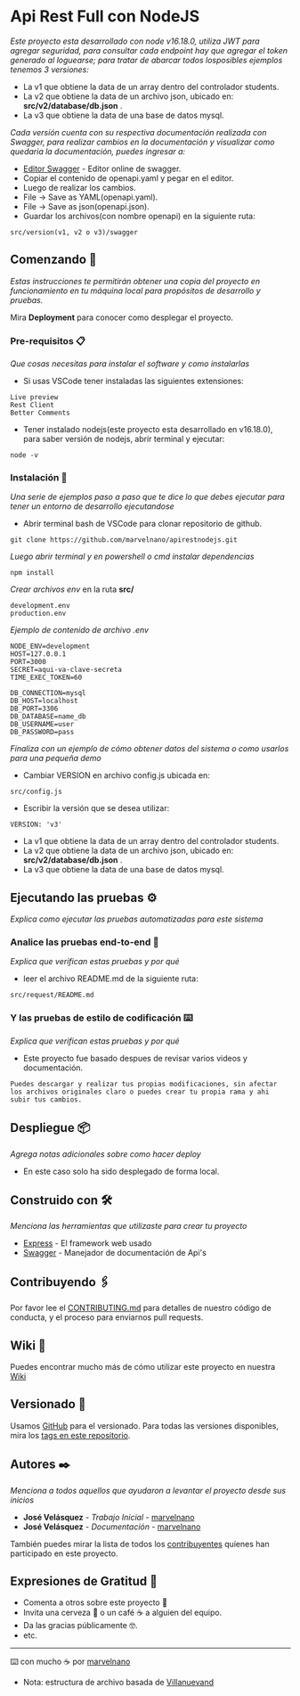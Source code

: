 # Api Rest Full con NodeJS

_Este proyecto esta desarrollado con node v16.18.0, utiliza JWT para agregar seguridad, para consultar cada endpoint hay que agregar el token generado al loguearse; para tratar de abarcar todos losposibles ejemplos tenemos 3 versiones:_
* La v1 que obtiene la data de un array dentro del controlador students.
* La v2 que obtiene la data de un archivo json, ubicado en: **src/v2/database/db.json** .
* La v3 que obtiene la data de una base de datos mysql.

_Cada versión cuenta con su respectiva documentación realizada con Swagger, para realizar cambios en la documentación y visualizar como quedaria la documentación, puedes ingresar a:_
* [Editor Swagger](https://editor.swagger.io/) - Editor online de swagger.
* Copiar el contenido de openapi.yaml y pegar en el editor.
* Luego de realizar los cambios.
* File -> Save as YAML(openapi.yaml).
* File -> Save as json(openapi.json).
* Guardar los archivos(con nombre openapi) en la siguiente ruta:
```
src/version(v1, v2 o v3)/swagger
```

## Comenzando 🚀

_Estas instrucciones te permitirán obtener una copia del proyecto en funcionamiento en tu máquina local para propósitos de desarrollo y pruebas._

Mira **Deployment** para conocer como desplegar el proyecto.

### Pre-requisitos 📋

_Que cosas necesitas para instalar el software y como instalarlas_
* Si usas VSCode tener instaladas las siguientes extensiones:

```
Live preview
Rest Client
Better Comments
```

* Tener instalado nodejs(este proyecto esta desarrollado en v16.18.0), para saber versión de nodejs, abrir terminal y ejecutar:

```
node -v
```

### Instalación 🔧

_Una serie de ejemplos paso a paso que te dice lo que debes ejecutar para tener un entorno de desarrollo ejecutandose_

* Abrir terminal bash de VSCode para clonar repositorio de github.

```
git clone https://github.com/marvelnano/apirestnodejs.git
```

_Luego abrir terminal y en powershell o cmd instalar dependencias_

```
npm install
```

_Crear archivos env_ en la ruta **src/**

```
development.env
production.env
```

_Ejemplo de contenido de archivo .env_

```
NODE_ENV=development
HOST=127.0.0.1
PORT=3000
SECRET=aqui-va-clave-secreta
TIME_EXEC_TOKEN=60

DB_CONNECTION=mysql
DB_HOST=localhost
DB_PORT=3306
DB_DATABASE=name_db
DB_USERNAME=user
DB_PASSWORD=pass
```

_Finaliza con un ejemplo de cómo obtener datos del sistema o como usarlos para una pequeña demo_

* Cambiar VERSION en archivo config.js ubicada en:
```
src/config.js
```
* Escribir la versión que se desea utilizar:
```
VERSION: 'v3'
```
* La v1 que obtiene la data de un array dentro del controlador students.
* La v2 que obtiene la data de un archivo json, ubicado en: **src/v2/database/db.json** .
* La v3 que obtiene la data de una base de datos mysql.

## Ejecutando las pruebas ⚙️

_Explica como ejecutar las pruebas automatizadas para este sistema_

### Analice las pruebas end-to-end 🔩

_Explica que verifican estas pruebas y por qué_

* leer el archivo README.md de la siguiente ruta:
```
src/request/README.md
```

### Y las pruebas de estilo de codificación ⌨️

_Explica que verifican estas pruebas y por qué_
* Este proyecto fue basado despues de revisar varios videos y documentación.
```
Puedes descargar y realizar tus propias modificaciones, sin afectar los archivos originales claro o puedes crear tu propia rama y ahi subir tus cambios.
```

## Despliegue 📦

_Agrega notas adicionales sobre como hacer deploy_
* En este caso solo ha sido desplegado de forma local.

## Construido con 🛠️

_Menciona las herramientas que utilizaste para crear tu proyecto_

* [Express](https://expressjs.com/es/starter/installing.html) - El framework web usado
* [Swagger](https://swagger.io/docs/open-source-tools/swagger-editor/) - Manejador de documentación de Api's

## Contribuyendo 🖇️

Por favor lee el [CONTRIBUTING.md](https://gist.github.com/marvelnano/xxxxxx) para detalles de nuestro código de conducta, y el proceso para enviarnos pull requests.

## Wiki 📖

Puedes encontrar mucho más de cómo utilizar este proyecto en nuestra [Wiki](https://github.com/marvelnano/apirestnodejs/wiki)

## Versionado 📌

Usamos [GitHub](https://github.com/) para el versionado. Para todas las versiones disponibles, mira los [tags en este repositorio](https://github.com/marvelnano/apirestnodejs/tags).

## Autores ✒️

_Menciona a todos aquellos que ayudaron a levantar el proyecto desde sus inicios_

* **José Velásquez** - *Trabajo Inicial* - [marvelnano](https://github.com/marvelnano)
* **José Velásquez** - *Documentación* - [marvelnano](#https://github.com/marvelnano)

También puedes mirar la lista de todos los [contribuyentes](https://github.com/marvelnano/apirestnodejs/contributors) quíenes han participado en este proyecto. 

<!-- ## Licencia 📄

Este proyecto está bajo la Licencia (Tu Licencia) - mira el archivo [LICENSE.md](LICENSE.md) para detalles -->

## Expresiones de Gratitud 🎁

* Comenta a otros sobre este proyecto 📢
* Invita una cerveza 🍺 o un café ☕ a alguien del equipo. 
* Da las gracias públicamente 🤓.
* etc.



---
⌨️ con mucho ☕ por [marvelnano](https://github.com/marvelnano) 

* Nota: estructura de archivo basada de [Villanuevand](https://gist.github.com/Villanuevand/6386899f70346d4580c723232524d35a)